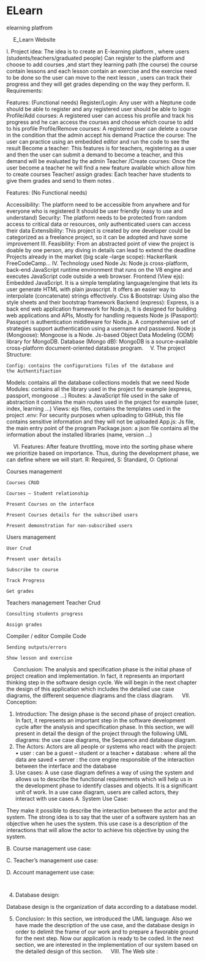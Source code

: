 # ELearn
elearning platfrom 


 
E_Learn Website

I.	Project idea: 
The idea is to create an E-learning platform , where users (students/teachers/graduated people) Can register to the platform and choose to add courses ,and start they learning path (the course) the course contain lessons and each lesson contain an exercise and the exercise need to be done so the user can move to the next lesson , users can track their progress and they will get grades depending on the way they perform.
II.	Requirements:
 
Features: (Functional needs)
   Register/Login:
     Any user with a Neptune code should be able to register and any registered user should be able to login  
  Profile/Add courses:
     A registered user can access his profile and track his progress and he can access the courses and choose which course to add to his profile 
  Profile/Remove courses:
     A registered user can delete a course in the condition that the admin accept his demand 
  Practice the course:
     The user can practice using an embedded editor and run the code to see the result 
  Become a teacher:
     This features is for teachers, registering as a user and then the user can submit a demand to become a teacher, and this demand will be evaluated by the admin 
   Teacher /Create courses: 
      Once the user become a teacher he will find a new feature available which allow him to create courses 
   Teacher/ assign grades:
     Each teacher have students to give them grades and send to them notes  .






Features: (No Functional needs)

Accessibility:
  The platform need to be accessible from anywhere and for everyone who is registered It should be user friendly (easy to use and understand) 
Security: 
  The platform needs to be protected from random access to critical data or resources, only authenticated users can access their data 
Extensibility: 
This project is created by one developer could be categorized as a freelance project, so it can be adopted and have some improvement
III.	Feasibility:
From an abstracted point of view the project is doable by one person, any diving in details can lead to extend the deadline 
    Projects already in the market (big scale –large scope):
       HackerRank 
       FreeCodeCamp...
IV.	Technology used 
      Node Js:
        Node.js  cross-platform, back-end JavaScript runtime environment that runs on the V8 engine and executes JavaScript code outside a web browser.
          Frontend (View ejs):
              Embedded JavaScript. It is a simple templating language/engine that lets its user generate HTML with plain javascript. It offers an easier way to interpolate (concatenate) strings effectively. 
          Css & Bootstrap:
                Using also the style sheets and their bootstrap framework 
         Backend (express):
               Express, is a back end web application framework for Node.js, It is designed for building web applications and APIs, Mostly for handling requests 
         Node js (Passport):
             Passport is authentication middleware for Node.js. A comprehensive set of strategies support authentication using a username and password. 
         Node js (Mongoose):
            Mongoose is a Node. Js-based Object Data Modeling (ODM) library for MongoDB.        Database (Mongo dB):
              MongoDB is a source-available cross-platform document-oriented database program. 
V.	The project Structure: 

	Config: contains the configurations files of the database and           the Authentifiaction 
Models: contains all the database collections models that we need 
Node Modules: contains all the library used in the project for example (express, passport, mongoose …) 
Routes: a JavaScript file used in the sake of abstraction it contains the main routes used in the project for example (user, index, learning …) 
Views: ejs files, contains the templates used in the project 
.env: For security purposes when uploading to GitHub, this file contains sensitive information and they will not be uploaded 
App.js: Js file, the main entry point of the program 
Package.json: a json file contains all the information about the installed libraries (name, version  ...) 
              
       





	
 
VI.	Features:
After feature throttling, move into the sorting phase where we prioritize based on importance. Thus, during the development phase, we can define where we will start.
R: Required, S: Standard,   O: Optional



Courses management


	
	
	Courses CRUD 	
	
	Courses – Student relationship	
	
	Present Courses on the interface 	
	
	Present Courses details for the subscribed users	
	
	Present demonstration for non-subscribed users 			





Users management 

	User Crud	
	
	Present user details	
	
	Subscribe to course 	
	
	Track Progress	
	
	Get grades 		


Teachers management	Teacher Crud 	
	
	Consulting students progress 	
	
	Assign grades 		


Compiler / editor	Compile Code  	
	
	Sending outputs/errors	
	
	Show lesson and exercise	
	

 
Conclusion:
The analysis and specification phase is the initial phase of project creation and implementation. In fact, it represents an important thinking step in the software design cycle.
We will begin in the next chapter the design of this application which includes the detailed use case diagrams, the different sequence diagrams and the class diagram.
 
VII.	Conception:
1.	Introduction:
The design phase is the second phase of project creation. In fact, it represents an important step in the software development cycle after the analysis and specification phase.
In this section, we will present in detail the design of the project through the following UML diagrams: the use case diagrams, the Sequence and database diagram.
2.	The Actors: 
Actors are all people or systems who react with the project: 
•	user : can be a guest – student or a teacher 
•	database : where all the data are saved 
•	server : the core engine responsible of the interaction between the interface and the database 
3.	Use cases:
A use case diagram defines a way of using the system and allows us to describe the functional requirements which will help us in the development phase to identify classes and objects.
It is a significant unit of work. In a use case diagram, users are called actors, they interact with use cases
A.	System Use Case:

 

   
They make it possible to describe the interaction between the actor and the system. The strong idea is to say that the user of a software system has an objective when he uses the system. this use case is a description of the interactions that will allow the actor to achieve his objective by using the system. 

B.	Course management use case: 

 


C.	Teacher’s management use case:















D.	Account management use case:

  




	 
4.	Database design: 

Database design is the organization of data according to a database model.

 

5.	Conclusion:
In this section, we introduced the UML language. Also we have made the description of the use case, and the database design in order to delimit the frame of our work and to prepare a favorable ground for the next step.
Now our application is ready to be coded. In the next section, we are interested in the implementation of our system based on the detailed design of this section.
 
VIII.	The Web site : 


